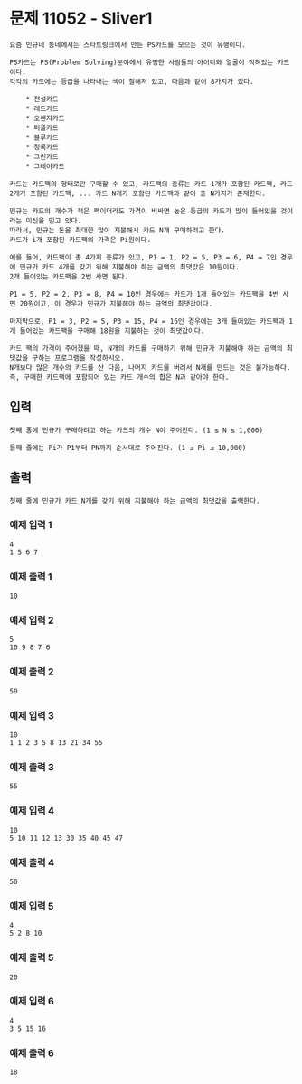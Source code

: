 # 문제 11052 - Sliver1
    요즘 민규네 동네에서는 스타트링크에서 만든 PS카드를 모으는 것이 유행이다.
    
    PS카드는 PS(Problem Solving)분야에서 유명한 사람들의 아이디와 얼굴이 적혀있는 카드이다. 
    각각의 카드에는 등급을 나타내는 색이 칠해져 있고, 다음과 같이 8가지가 있다.
    
        * 전설카드
        * 레드카드
        * 오렌지카드
        * 퍼플카드
        * 블루카드
        * 청록카드
        * 그린카드
        * 그레이카드
    
    카드는 카드팩의 형태로만 구매할 수 있고, 카드팩의 종류는 카드 1개가 포함된 카드팩, 카드 2개가 포함된 카드팩, ... 카드 N개가 포함된 카드팩과 같이 총 N가지가 존재한다.
    
    민규는 카드의 개수가 적은 팩이더라도 가격이 비싸면 높은 등급의 카드가 많이 들어있을 것이라는 미신을 믿고 있다. 
    따라서, 민규는 돈을 최대한 많이 지불해서 카드 N개 구매하려고 한다. 
    카드가 i개 포함된 카드팩의 가격은 Pi원이다.
    
    예를 들어, 카드팩이 총 4가지 종류가 있고, P1 = 1, P2 = 5, P3 = 6, P4 = 7인 경우에 민규가 카드 4개를 갖기 위해 지불해야 하는 금액의 최댓값은 10원이다. 
    2개 들어있는 카드팩을 2번 사면 된다.
    
    P1 = 5, P2 = 2, P3 = 8, P4 = 10인 경우에는 카드가 1개 들어있는 카드팩을 4번 사면 20원이고, 이 경우가 민규가 지불해야 하는 금액의 최댓값이다.
    
    마지막으로, P1 = 3, P2 = 5, P3 = 15, P4 = 16인 경우에는 3개 들어있는 카드팩과 1개 들어있는 카드팩을 구매해 18원을 지불하는 것이 최댓값이다.
    
    카드 팩의 가격이 주어졌을 때, N개의 카드를 구매하기 위해 민규가 지불해야 하는 금액의 최댓값을 구하는 프로그램을 작성하시오. 
    N개보다 많은 개수의 카드를 산 다음, 나머지 카드를 버려서 N개를 만드는 것은 불가능하다. 즉, 구매한 카드팩에 포함되어 있는 카드 개수의 합은 N과 같아야 한다.

## 입력
    첫째 줄에 민규가 구매하려고 하는 카드의 개수 N이 주어진다. (1 ≤ N ≤ 1,000)
    
    둘째 줄에는 Pi가 P1부터 PN까지 순서대로 주어진다. (1 ≤ Pi ≤ 10,000)

## 출력
    첫째 줄에 민규가 카드 N개를 갖기 위해 지불해야 하는 금액의 최댓값을 출력한다.

### 예제 입력 1
    4
    1 5 6 7
### 예제 출력 1
    10
### 예제 입력 2
    5
    10 9 8 7 6
### 예제 출력 2
    50
### 예제 입력 3
    10
    1 1 2 3 5 8 13 21 34 55
### 예제 출력 3
    55
### 예제 입력 4
    10
    5 10 11 12 13 30 35 40 45 47
### 예제 출력 4
    50
### 예제 입력 5
    4
    5 2 8 10
### 예제 출력 5
    20
### 예제 입력 6
    4
    3 5 15 16
### 예제 출력 6
    18